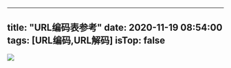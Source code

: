 ------
title: "URL编码表参考"
date: 2020-11-19 08:54:00
tags: [URL编码,URL解码]
isTop: false
------

![](https://cdn.jsdelivr.net/gh/WangGuibin/MyFilesRepo/images/1605732922.png)
